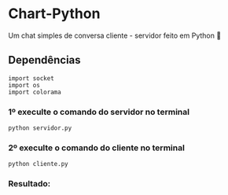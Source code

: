 # Chart-Python
Um chat simples de conversa cliente - servidor feito em Python 🐍

## Dependências
```
import socket
import os
import colorama
```

### 1º execulte o comando do servidor no terminal
```
python servidor.py
```

### 2º execulte o comando do cliente no terminal
```
python cliente.py
```

### Resultado: 
